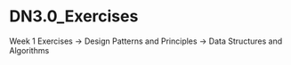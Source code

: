 # DN3.0_Exercises
Week 1 Exercises 
  -> Design Patterns and Principles
  -> Data Structures and Algorithms
